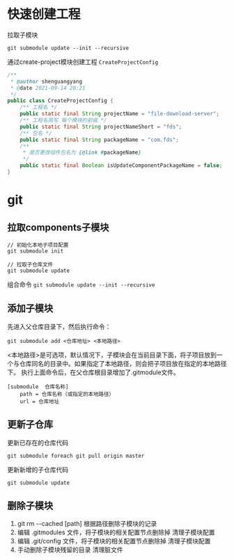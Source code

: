 # 快速创建工程

拉取子模块

```git
git submodule update --init --recursive
```



通过create-project模块创建工程 `CreateProjectConfig`

```java
/**
 * @author shenguangyang
 * @date 2021-09-14 20:21
 */
public class CreateProjectConfig {
    /** 工程名 */
    public static final String projectName = "file-download-server";
    /** 工程名简写 每个模块的前缀 */
    public static final String projectNameShort = "fds";
    /** 包名 */
    public static final String packageName = "com.fds";
    /**
     * 是否更改组件包名为 {@link #packageName}
     */
    public static final Boolean isUpdateComponentPackageName = false;
}

```



# git

## 拉取components子模块

```text
// 初始化本地子项目配置
git submodule init

// 拉取子仓库文件
git submodule update
```

组合命令
`git submodule update --init --recursive`

## 添加子模块

先进入父仓库目录下，然后执行命令：

```shell
git submodule add <仓库地址> <本地路径>
```

<本地路径>是可选项，默认情况下，子模块会在当前目录下面，将子项目放到一个与仓库同名的目录中。如果指定了本地路径，则会把子项目放在指定的本地路径下。
执行上面命令后，在父仓库根目录增加了.gitmodule文件。

```text
[submodule  仓库名称]
    path = 仓库名称（或指定的本地路径）
    url = 仓库地址
```

## 更新子仓库

更新已存在的仓库代码

```shell
git submodule foreach git pull origin master
```

更新新增的子仓库代码

```shell
git submodule update
```

## 删除子模块

1. git rm --cached [path]
   根据路径删除子模块的记录
2. 编辑 .gitmodules 文件，将子模块的相关配置节点删除掉
   清理子模块配置
3. 编辑 .git/config 文件，将子模块的相关配置节点删除掉
   清理子模块配置
4. 手动删除子模块残留的目录
   清理脏文件

